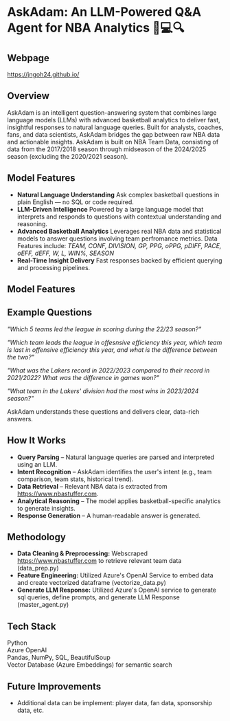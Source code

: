 # AskAdam: An LLM-Powered Q&A Agent for NBA Analytics 🏀💻🔍

## Webpage 
https://jngoh24.github.io/

## Overview
AskAdam is an intelligent question-answering system that combines large language models (LLMs) with advanced basketball analytics to deliver fast, insightful responses to natural language queries. Built for analysts, coaches, fans, and data scientists, AskAdam bridges the gap between raw NBA data and actionable insights. AskAdam is built on NBA Team Data, consisting of data from the 2017/2018 season through midseason of the 2024/2025 season (excluding the 2020/2021 season).

## Model Features
- **Natural Language Understanding**
    Ask complex basketball questions in plain English — no SQL or code required.
- **LLM-Driven Intelligence**
    Powered by a large language model that interprets and responds to questions with contextual understanding and reasoning.
- **Advanced Basketball Analytics**
    Leverages real NBA data and statistical models to answer questions involving team perfromance metrics. Data Features include: *TEAM, CONF, DIVISION, GP, PPG, oPPG, pDIFF, PACE, oEFF, dEFF, W, L, WIN%, SEASON*
- **Real-Time Insight Delivery**
    Fast responses backed by efficient querying and processing pipelines.

## Model Features

## Example Questions
*"Which 5 teams led the league in scoring during the 22/23 season?"*

*"Which team leads the league in offesnsive efficiency this year, which team is last in offensive efficiency this year, and what is the difference between the two?"*

*"What was the Lakers record in 2022/2023 compared to their record in 2021/2022? What was the difference in games won?"*

*"What team in the Lakers' division had the most wins in 2023/2024 season?"*

AskAdam understands these questions and delivers clear, data-rich answers.  

## How It Works
- **Query Parsing** – Natural language queries are parsed and interpreted using an LLM.
- **Intent Recognition** – AskAdam identifies the user's intent (e.g., team comparison, team stats, historical trend).
- **Data Retrieval** – Relevant NBA data is extracted from https://www.nbastuffer.com.
- **Analytical Reasoning** – The model applies basketball-specific analytics to generate insights.
- **Response Generation** – A human-readable answer is generated.


## Methodology
- **Data Cleaning & Preprocessing:** Webscraped https://www.nbastuffer.com to retrieve relevant team data (data_prep.py)
- **Feature Engineering:** Utilized Azure's OpenAI Service to embed data and create vectorized dataframe (vectorize_data.py)
- **Generate LLM Response:** Utilized Azure's OpenAI service to generate sql queries, define prompts, and generate LLM Response (master_agent.py)

## Tech Stack
Python  
Azure OpenAI  
Pandas, NumPy, SQL, BeautifulSoup  
Vector Database (Azure Embeddings) for semantic search  

## Future Improvements
- Additional data can be implement: player data, fan data, sponsorship data, etc.
